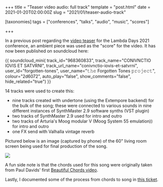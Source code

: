 +++
title = "Teaser video audio: full track"
template = "post.html"
date = 2021-01-20T02:00:00Z
slug = "2021/01/teaser-audio-track"

[taxonomies]
tags = ["conferences", "talks", "audio", "music", "scores"]

+++

In a previous post regarding the [video teaser](@/2021-01-05-teaser-video.md) for the Lambda Days 2021 conference, an ambient piece was used as the "score" for the video. It has now been published on soundcloud here:

{{ soundcloud_mini(
       track_id="968360833",
       track_name="CONIVNCTIO IOVIS ET SATVRNI",
       track_url_name="conivnctio-iovis-et-satvrni",
       user_id="forgotten-tones",
       user_name="𝚝𝚑𝚎 Forgotten Tones 𝚙𝚛𝚘𝚓𝚎𝚌𝚝",
       colour="2d6072",
       auto_play="false",
       show_comments="false",
       hide_related="true") }}

14 tracks were used to create this:

* nine tracks created with undertone (using the Extempore backend) for the bulk of the song; these were connected to various sounds in nine different instances of SynthMaster 2.9 software synths (VST plugin)
* two tracks of SynthMaster 2.9 used for intro and outro
* two tracks of Arturia's Moog modular V (Moog System 55 emulation)) for intro and outro
* one FX send with Valhalla vintage reverb

Pictured below is an image (captured by phone) of the 60" living room screen being used for final production of the song.

<img src="../../../images/teaser-video-track-production.jpg" /> 

A fun side note is that the chords used for this song were originally taken from Paul Davids' first [Beautiful Chords video](https://www.youtube.com/watch?v=K_T-jYyQCbQ). 

Lastly, I documented some of the process from chords to song in [this ticket](https://github.com/ut-proj/undertone/issues/37).
